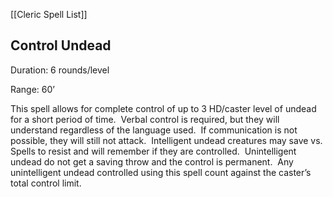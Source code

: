 [[Cleric Spell List]]

## Control Undead                      

Duration: 6 rounds/level

Range: 60’

This spell allows for complete control of up to 3 HD/caster level of undead for a short period of time.  Verbal control is required, but they will understand regardless of the language used.  If communication is not possible, they will still not attack.  Intelligent undead creatures may save vs. Spells to resist and will remember if they are controlled.  Unintelligent undead do not get a saving throw and the control is permanent.  Any unintelligent undead controlled using this spell count against the caster’s total control limit.